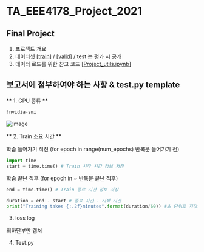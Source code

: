 # TA_EEE4178_Project_2021


## Final Project


1. 프로젝트 개요
2. 데이터셋 [[train]()] / [[valid]()] / test 는 평가 시 공개
3. 데이터 로드를 위한 참고 코드 [[Project_utils.ipynb](https://github.com/seunghyeon528/TA_EEE4178_Project_2021/blob/main/Project_utils.ipynb)]







## 보고서에 첨부하여야 하는 사항 & test.py template


** 1. GPU 종류 **
```python
!nvidia-smi
```

![image](https://user-images.githubusercontent.com/77431192/144525273-5bc55187-385c-4dff-b45a-57222b3fc1bb.png)



** 2. Train 소요 시간 **


  학습 들어가기 직전 (for epoch in range(num_epochs) 반복문 들어가기 전) 
```python
import time
start = time.time() # Train 시작 시간 정보 저장
```

  학습 끝난 직후 (for epoch in ~ 반복문 끝난 직후)
```python
end = time.time() # Train 종료 시간 정보 저장

duration = end - start # 종료 시간 - 시작 시간
print("Training takes {:.2f}minutes".format(duration/60)) #초 단위로 저장되므로, 60으로 나누어 분으로 표시
```


3. loss log

  최하단부만 캡처


4. Test.py

